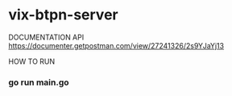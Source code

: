 # vix-btpn-server

DOCUMENTATION API
https://documenter.getpostman.com/view/27241326/2s9YJaYj13

HOW TO RUN
### go run main.go
